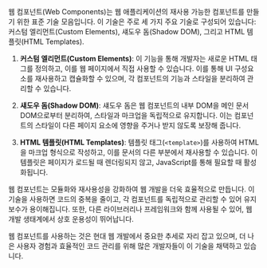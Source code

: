 웹 컴포넌트(Web Components)는 웹 애플리케이션의 재사용 가능한 컴포넌트를 만들기 위한 표준 기술 모음입니다. 이 기술은 주로 세 가지 주요 기술로 구성되어 있습니다: 커스텀 엘리먼트(Custom Elements), 섀도우 돔(Shadow DOM), 그리고 HTML 템플릿(HTML Templates).

1. **커스텀 엘리먼트(Custom Elements)**: 이 기능을 통해 개발자는 새로운 HTML 태그를 정의하고, 이를 웹 페이지에서 직접 사용할 수 있습니다. 이를 통해 UI 구성요소를 재사용하고 캡슐화할 수 있으며, 각 컴포넌트의 기능과 스타일을 분리하여 관리할 수 있습니다.

2. **섀도우 돔(Shadow DOM)**: 섀도우 돔은 웹 컴포넌트의 내부 DOM을 메인 문서 DOM으로부터 분리하여, 스타일과 마크업을 독립적으로 유지합니다. 이는 컴포넌트의 스타일이 다른 페이지 요소에 영향을 주거나 받지 않도록 보장해 줍니다.

3. **HTML 템플릿(HTML Templates)**: 템플릿 태그(`<template>`)를 사용하여 HTML을 마크업 형식으로 작성하고, 이를 문서의 다른 부분에서 재사용할 수 있습니다. 이 템플릿은 페이지가 로드될 때 렌더링되지 않고, JavaScript를 통해 필요할 때 활성화됩니다.

웹 컴포넌트는 모듈화와 재사용성을 강화하여 웹 개발을 더욱 효율적으로 만듭니다. 이 기술을 사용하면 코드의 중복을 줄이고, 각 컴포넌트를 독립적으로 관리할 수 있어 유지보수가 용이해집니다. 또한, 다른 라이브러리나 프레임워크와 함께 사용될 수 있어, 웹 개발 생태계에서 상호 운용성이 뛰어납니다. 

웹 컴포넌트를 사용하는 것은 현대 웹 개발에서 중요한 추세로 자리 잡고 있으며, 더 나은 사용자 경험과 효율적인 코드 관리를 위해 많은 개발자들이 이 기술을 채택하고 있습니다.
